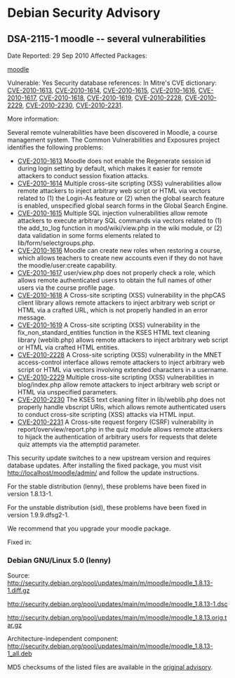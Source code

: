 
Debian Security Advisory
========================


DSA-2115-1 moodle -- several vulnerabilities
--------------------------------------------



Date Reported:
29 Sep 2010
Affected Packages:

[moodle](https://packages.debian.org/src:moodle)

Vulnerable:
Yes
Security database references:
In Mitre's CVE dictionary: [CVE-2010-1613](https://security-tracker.debian.org/tracker/CVE-2010-1613), [CVE-2010-1614](https://security-tracker.debian.org/tracker/CVE-2010-1614), [CVE-2010-1615](https://security-tracker.debian.org/tracker/CVE-2010-1615), [CVE-2010-1616](https://security-tracker.debian.org/tracker/CVE-2010-1616), [CVE-2010-1617](https://security-tracker.debian.org/tracker/CVE-2010-1617), [CVE-2010-1618](https://security-tracker.debian.org/tracker/CVE-2010-1618), [CVE-2010-1619](https://security-tracker.debian.org/tracker/CVE-2010-1619), [CVE-2010-2228](https://security-tracker.debian.org/tracker/CVE-2010-2228), [CVE-2010-2229](https://security-tracker.debian.org/tracker/CVE-2010-2229), [CVE-2010-2230](https://security-tracker.debian.org/tracker/CVE-2010-2230), [CVE-2010-2231](https://security-tracker.debian.org/tracker/CVE-2010-2231).  

More information:

Several remote vulnerabilities have been discovered in Moodle, a
course management system. The Common Vulnerabilities and Exposures
project identifies the following problems:


* [CVE-2010-1613](https://security-tracker.debian.org/tracker/CVE-2010-1613)
Moodle does not enable the Regenerate session id during
 login setting by default, which makes it easier for remote
 attackers to conduct session fixation attacks.
* [CVE-2010-1614](https://security-tracker.debian.org/tracker/CVE-2010-1614)
Multiple cross-site scripting (XSS) vulnerabilities allow
 remote attackers to inject arbitrary web script or HTML via
 vectors related to (1) the Login-As feature or (2) when the
 global search feature is enabled, unspecified global search
 forms in the Global Search Engine.
* [CVE-2010-1615](https://security-tracker.debian.org/tracker/CVE-2010-1615)
Multiple SQL injection vulnerabilities allow remote attackers
 to execute arbitrary SQL commands via vectors related to (1)
 the add\_to\_log function in mod/wiki/view.php in the wiki
 module, or (2) data validation in some forms elements
 related to lib/form/selectgroups.php.
* [CVE-2010-1616](https://security-tracker.debian.org/tracker/CVE-2010-1616)
Moodle can create new roles when restoring a course, which
 allows teachers to create new accounts even if they do not
 have the moodle/user:create capability.
* [CVE-2010-1617](https://security-tracker.debian.org/tracker/CVE-2010-1617)
user/view.php does not properly check a role, which allows
 remote authenticated users to obtain the full names of other
 users via the course profile page.
* [CVE-2010-1618](https://security-tracker.debian.org/tracker/CVE-2010-1618)
A Cross-site scripting (XSS) vulnerability in the phpCAS
 client library allows remote attackers to inject arbitrary web
 script or HTML via a crafted URL, which is not properly
 handled in an error message.
* [CVE-2010-1619](https://security-tracker.debian.org/tracker/CVE-2010-1619)
A Cross-site scripting (XSS) vulnerability in the
 fix\_non\_standard\_entities function in the KSES HTML text
 cleaning library (weblib.php) allows remote attackers to
 inject arbitrary web script or HTML via crafted HTML entities.
* [CVE-2010-2228](https://security-tracker.debian.org/tracker/CVE-2010-2228)
A Cross-site scripting (XSS) vulnerability in the MNET
 access-control interface allows remote attackers to inject
 arbitrary web script or HTML via vectors involving extended
 characters in a username.
* [CVE-2010-2229](https://security-tracker.debian.org/tracker/CVE-2010-2229)
Multiple cross-site scripting (XSS) vulnerabilities in
 blog/index.php allow remote attackers to inject arbitrary web
 script or HTML via unspecified parameters.
* [CVE-2010-2230](https://security-tracker.debian.org/tracker/CVE-2010-2230)
The KSES text cleaning filter in lib/weblib.php does
 not properly handle vbscript URIs, which allows remote
 authenticated users to conduct cross-site scripting (XSS)
 attacks via HTML input.
* [CVE-2010-2231](https://security-tracker.debian.org/tracker/CVE-2010-2231)
A Cross-site request forgery (CSRF) vulnerability in
 report/overview/report.php in the quiz module allows remote
 attackers to hijack the authentication of arbitrary users for
 requests that delete quiz attempts via the attemptid
 parameter.


This security update switches to a new upstream version and requires
database updates. After installing the fixed package, you must visit
<http://localhost/moodle/admin/> and follow the update instructions.


For the stable distribution (lenny), these problems have been fixed in
version 1.8.13-1.


For the unstable distribution (sid), these problems have been fixed in
version 1.9.9.dfsg2-1.


We recommend that you upgrade your moodle package.



Fixed in:

### Debian GNU/Linux 5.0 (lenny)



Source:
 <http://security.debian.org/pool/updates/main/m/moodle/moodle_1.8.13-1.diff.gz>  

<http://security.debian.org/pool/updates/main/m/moodle/moodle_1.8.13-1.dsc>  

<http://security.debian.org/pool/updates/main/m/moodle/moodle_1.8.13.orig.tar.gz>  

Architecture-independent component:
 <http://security.debian.org/pool/updates/main/m/moodle/moodle_1.8.13-1_all.deb>  


MD5 checksums of the listed files are available in the [original advisory](https://lists.debian.org/debian-security-announce/2010/msg00164.html).





